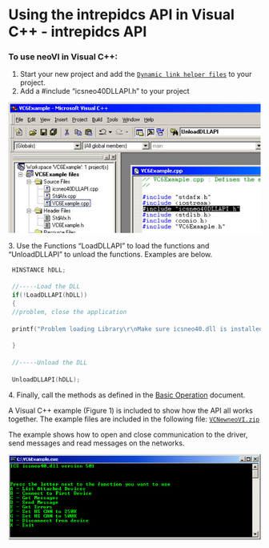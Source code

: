 # Using the intrepidcs API in Visual C++ - intrepidcs API

### To use neoVI in Visual C++:

1. Start your new project and add the [`Dynamic link helper files`](https://cdn.intrepidcs.net/guides/neoVIDLL/\_downloads/d313052951efba4e15421be3f8e35682/DynamicLinkHelpCP.zip) to your project.
2. Add a #include “icsneo40DLLAPI.h” to your project

![Figure 1 - Link to the “icsnVC40.lib”](../.gitbook/assets/VCHelperAdd.jpg)

3\. Use the Functions “LoadDLLAPI” to load the functions and “UnloadDLLAPI” to unload the functions. Examples are below.

```cpp
 HINSTANCE hDLL;

 //-----Load the DLL
 if(!LoadDLLAPI(hDLL))
 {
 //problem, close the application

 printf("Problem loading Library\r\nMake sure icsneo40.dll is installed and accessable\r\nPress any key to Exit");

 }

 //-----Unload the DLL

 UnloadDLLAPI(hDLL);
```

4\. Finally, call the methods as defined in the [Basic Operation](https://cdn.intrepidcs.net/guides/neoVIDLL/Basic-operation.html#basic) document.

A Visual C++ example (Figure 1) is included to show how the API all works together. The example files are included in the following file: [`VCNewneoVI.zip`](https://cdn.intrepidcs.net/guides/neoVIDLL/\_downloads/e0d42789bd4fbf6614f586c9bbb721da/VCNewneoVI.zip)

The example shows how to open and close communication to the driver, send messages and read messages on the networks.

![Figure 1 - The Visual C++ Example.](<../.gitbook/assets/VCExample (1).gif>)
